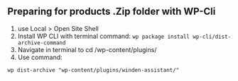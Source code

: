 ## Preparing for products .Zip folder with WP-Cli

1. use Local > Open Site Shell
2. Install WP CLI with terminal command: `wp package install wp-cli/dist-archive-command`
3. Navigate in terminal to cd /wp-content/plugins/
4. Use command:

```
wp dist-archive "wp-content/plugins/winden-assistant/"
```
